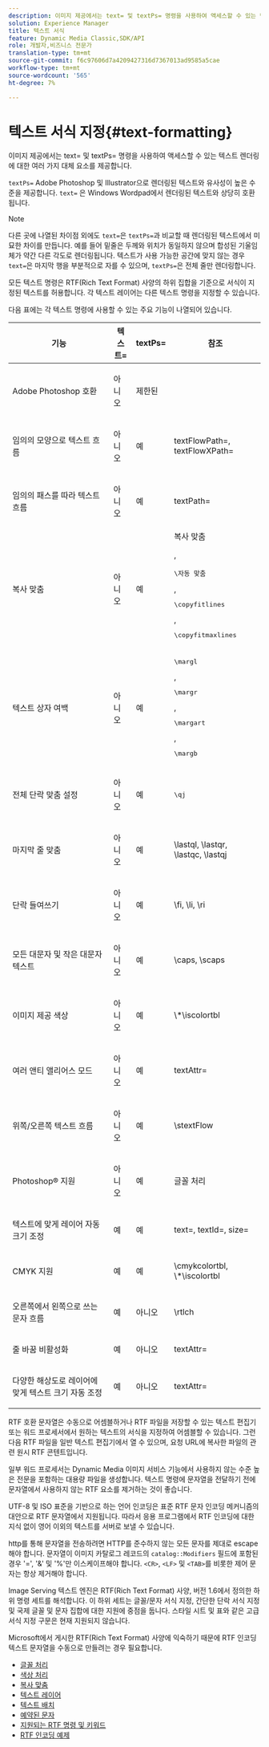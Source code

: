 ```yaml
---
description: 이미지 제공에서는 text= 및 textPs= 명령을 사용하여 액세스할 수 있는 텍스트 렌더링에 대한 여러 가지 대체 요소를 제공합니다.
solution: Experience Manager
title: 텍스트 서식
feature: Dynamic Media Classic,SDK/API
role: 개발자,비즈니스 전문가
translation-type: tm+mt
source-git-commit: f6c97606d7a4209427316d7367013ad9585a5cae
workflow-type: tm+mt
source-wordcount: '565'
ht-degree: 7%

---
```



# 텍스트 서식 지정{#text-formatting}

이미지 제공에서는 text= 및 textPs= 명령을 사용하여 액세스할 수 있는 텍스트 렌더링에 대한 여러 가지 대체 요소를 제공합니다.

`textPs=` Adobe Photoshop 및 Illustrator으로 렌더링된 텍스트와 유사성이 높은 수준을 제공합니다. `text=` 은 Windows Wordpad에서 렌더링된 텍스트와 상당히 호환됩니다.

>[!NOTE]
>
>다른 곳에 나열된 차이점 외에도 `text=`은 `textPs=`과 비교할 때 렌더링된 텍스트에서 미묘한 차이를 만듭니다. 예를 들어 밑줄은 두께와 위치가 동일하지 않으며 합성된 기울임체가 약간 다른 각도로 렌더링됩니다. 텍스트가 사용 가능한 공간에 맞지 않는 경우 `text=`은 마지막 행을 부분적으로 자를 수 있으며, `textPs=`은 전체 줄만 렌더링합니다.

모든 텍스트 명령은 RTF(Rich Text Format) 사양의 하위 집합을 기준으로 서식이 지정된 텍스트를 허용합니다. 각 텍스트 레이어는 다른 텍스트 명령을 지정할 수 있습니다.

다음 표에는 각 텍스트 명령에 사용할 수 있는 주요 기능이 나열되어 있습니다.

<table id="table_9C41CBDA94C24805B538E5049B0137C6"> 
 <thead> 
  <tr> 
   <th class="entry"> <b> 기능</b> </th> 
   <th class="entry"> <b> 텍스트=</b> </th> 
   <th class="entry"> <b> textPs=</b> </th> 
   <th class="entry"> <b> 참조</b> </th> 
  </tr> 
 </thead>
 <tbody> 
  <tr> 
   <td> <p> Adobe Photoshop 호환 </p> </td> 
   <td> <p> 아니오 </p> </td> 
   <td> <p> 제한된 </p> </td> 
   <td> <p> </p> </td> 
  </tr> 
  <tr> 
   <td> <p>임의의 모양으로 텍스트 흐름 </p> </td> 
   <td> <p>아니오 </p> </td> 
   <td> <p>예 </p> </td> 
   <td> <p>textFlowPath=, textFlowXPath= </p> </td> 
  </tr> 
  <tr> 
   <td> <p>임의의 패스를 따라 텍스트 흐름 </p> </td> 
   <td> <p>아니오 </p> </td> 
   <td> <p>예 </p> </td> 
   <td> <p>textPath= </p> </td> 
  </tr> 
  <tr> 
   <td> <p>복사 맞춤 </p> </td> 
   <td> <p>아니오 </p> </td> 
   <td> <p>예 </p> </td> 
   <td> 복사 맞춤 <p>, <pre>\자동 맞춤</pre>, <pre>\copyfitlines</pre>, <pre>\copyfitmaxlines</pre> </p> </td> 
  </tr> 
  <tr> 
   <td> <p>텍스트 상자 여백 </p> </td> 
   <td> <p>아니오 </p> </td> 
   <td> <p>예 </p> </td> 
   <td> <p><pre>\margl</pre>, <pre>\margr</pre>, <pre>\margart</pre>, <pre>\margb</pre> </p> </td> 
  </tr> 
  <tr> 
   <td> <p>전체 단락 맞춤 설정 </p> </td> 
   <td> <p>아니오 </p> </td> 
   <td> <p>예 </p> </td> 
   <td> <p><pre>\qj</pre> </p> </td> 
  </tr> 
  <tr> 
   <td> <p>마지막 줄 맞춤 </p> </td> 
   <td> <p>아니오 </p> </td> 
   <td> <p>예 </p> </td> 
   <td> <p>\lastql, \lastqr, \lastqc, \lastqj </p> </td> 
  </tr> 
  <tr> 
   <td> <p>단락 들여쓰기 </p> </td> 
   <td> <p>아니오 </p> </td> 
   <td> <p>예 </p> </td> 
   <td> <p>\fi, \li, \ri </p> </td> 
  </tr> 
  <tr> 
   <td> <p>모든 대문자 및 작은 대문자 텍스트 </p> </td> 
   <td> <p>아니오 </p> </td> 
   <td> <p>예 </p> </td> 
   <td> <p>\caps, \scaps </p> </td> 
  </tr> 
  <tr> 
   <td> <p>이미지 제공 색상 </p> </td> 
   <td> <p>아니오 </p> </td> 
   <td> <p>예 </p> </td> 
   <td> <p>\*\iscolortbl </p> </td> 
  </tr> 
  <tr> 
   <td> <p>여러 앤티 앨리어스 모드 </p> </td> 
   <td> <p>아니오 </p> </td> 
   <td> <p>예 </p> </td> 
   <td> <p>textAttr= </p> </td> 
  </tr> 
  <tr> 
   <td> <p>위쪽/오른쪽 텍스트 흐름 </p> </td> 
   <td> <p>아니오 </p> </td> 
   <td> <p>예 </p> </td> 
   <td> <p>\stextFlow </p> </td> 
  </tr> 
  <tr> 
   <td> <p>Photoshop® 지원 </p> </td> 
   <td> <p>아니오 </p> </td> 
   <td> <p>예 </p> </td> 
   <td> 글꼴 처리 </td> 
  </tr> 
  <tr> 
   <td> <p>텍스트에 맞게 레이어 자동 크기 조정 </p> </td> 
   <td> <p>예 </p> </td> 
   <td> <p>예 </p> </td> 
   <td> <p>text=, textId=, size= </p> </td> 
  </tr> 
  <tr> 
   <td> <p>CMYK 지원 </p> </td> 
   <td> <p>예 </p> </td> 
   <td> <p>예 </p> </td> 
   <td> <p>\cmykcolortbl, \*\iscolortbl </p> </td> 
  </tr> 
  <tr> 
   <td> <p>오른쪽에서 왼쪽으로 쓰는 문자 흐름 </p> </td> 
   <td> <p>예 </p> </td> 
   <td> <p>아니오 </p> </td> 
   <td> <p>\rtlch </p> </td> 
  </tr> 
  <tr> 
   <td> <p>줄 바꿈 비활성화 </p> </td> 
   <td> <p>예 </p> </td> 
   <td> <p>아니오 </p> </td> 
   <td> <p>textAttr= </p> </td> 
  </tr> 
  <tr> 
   <td> <p>다양한 해상도로 레이어에 맞게 텍스트 크기 자동 조정 </p> </td> 
   <td> <p>예 </p> </td> 
   <td> <p>아니오 </p> </td> 
   <td> <p>textAttr= </p> </td> 
  </tr> 
 </tbody> 
</table>

RTF 호환 문자열은 수동으로 어셈블하거나 RTF 파일을 저장할 수 있는 텍스트 편집기 또는 워드 프로세서에서 원하는 텍스트의 서식을 지정하여 어셈블할 수 있습니다. 그런 다음 RTF 파일을 일반 텍스트 편집기에서 열 수 있으며, 요청 URL에 복사한 파일의 관련 원시 RTF 콘텐트입니다.

일부 워드 프로세서는 Dynamic Media 이미지 서비스 기능에서 사용하지 않는 수준 높은 전문을 포함하는 대용량 파일을 생성합니다. 텍스트 명령에 문자열을 전달하기 전에 문자열에서 사용하지 않는 RTF 요소를 제거하는 것이 좋습니다.

UTF-8 및 ISO 표준을 기반으로 하는 언어 인코딩은 표준 RTF 문자 인코딩 메커니즘의 대안으로 RTF 문자열에서 지원됩니다. 따라서 응용 프로그램에서 RTF 인코딩에 대한 지식 없이 영어 이외의 텍스트를 서버로 보낼 수 있습니다.

http를 통해 문자열을 전송하려면 HTTP를 준수하지 않는 모든 문자를 제대로 escape해야 합니다. 문자열이 이미지 카탈로그 레코드의 `catalog::Modifiers` 필드에 포함된 경우 &#39;=&#39;, &#39;&amp;&#39; 및 &#39;%&#39;만 이스케이프해야 합니다. `<CR>`, `<LF>` 및 `<TAB>`를 비롯한 제어 문자는 항상 제거해야 합니다.

Image Serving 텍스트 엔진은 RTF(Rich Text Format) 사양, 버전 1.6에서 정의한 하위 명령 세트를 해석합니다. 이 하위 세트는 글꼴/문자 서식 지정, 간단한 단락 서식 지정 및 국제 글꼴 및 문자 집합에 대한 지원에 중점을 둡니다. 스타일 시트 및 표와 같은 고급 서식 지정 구문은 현재 지원되지 않습니다.

Microsoft에서 게시한 RTF(Rich Text Format) 사양에 익숙하기 때문에 RTF 인코딩 텍스트 문자열을 수동으로 만들려는 경우 필요합니다.

* [글꼴 처리](r-font-handling.md)
* [색상 처리](r-color-handling.md)
* [복사 맞춤](r-copy-fitting.md)
* [텍스트 레이어](r-text-layers.md)
* [텍스트 배치](r-text-positioning.md)
* [예약된 문자](r-reserved-characters.md)
* [지원되는 RTF 명령 및 키워드](c-supported-rtf-commands-and-keywords/c-supported-rtf-commands-and-keywords.md)
* [RTF 인코딩 예제](r-rtf-encoding-examples.md)
